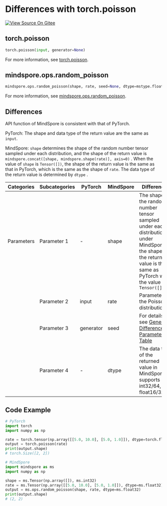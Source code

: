 # Differences with torch.poisson

[![View Source On Gitee](https://mindspore-website.obs.cn-north-4.myhuaweicloud.com/website-images/r1.11/resource/_static/logo_source_en.png)](https://gitee.com/mindspore/docs/blob/r1.11/docs/mindspore/source_en/note/api_mapping/pytorch_diff/poisson.md)

## torch.poisson

```python
torch.poisson(input, generator=None)
```

For more information, see [torch.poisson](https://pytorch.org/docs/1.8.1/generated/torch.poisson.html).

## mindspore.ops.random_poisson

```python
mindspore.ops.random_poisson(shape, rate, seed=None, dtype=mstype.float32)
```

For more information, see [mindspore.ops.random_poisson](https://www.mindspore.cn/docs/en/r1.11/api_python/ops/mindspore.ops.random_poisson.html).

## Differences

API function of MindSpore is consistent with that of PyTorch.

PyTorch: The shape and data type of the return value are the same as `input`.

MindSpore: `shape` determines the shape of the random number tensor sampled under each distribution, and the shape of the return value is `mindspore.concat([shape, mindspore.shape(rate)], axis=0)` . When the value of `shape` is `Tensor([])`, the shape of the return value is the same as that in PyTorch, which is the same as the shape of `rate`. The data type of the return value is determined by `dtype` .

| Categories | Subcategories | PyTorch      | MindSpore     | Differences   |
| ---------- | ------------- | ------------ | ---------     | ------------- |
| Parameters | Parameter 1   | -            | shape         | The shape of the random number tensor sampled under each distribution under MindSpore, the shape of the return value is the same as PyTorch when the value `Tensor([])` |
|            | Parameter 2   | input        | rate          | Parameters of the Poisson distribution |
|            | Parameter 3   | generator    | seed          | For details, see [General Difference Parameter Table](https://www.mindspore.cn/docs/en/r1.11/note/api_mapping/pytorch_api_mapping.html#general-difference-parameter-table) |
|            | Parameter 4   | -            | dtype         | The data type of the returned value in MindSpore supports int32/64, float16/32/64 |

## Code Example

```python
# PyTorch
import torch
import numpy as np

rate = torch.tensor(np.array([[5.0, 10.0], [5.0, 1.0]]), dtype=torch.float32)
output = torch.poisson(rate)
print(output.shape)
# torch.Size([2, 2])

# MindSpore
import mindspore as ms
import numpy as np

shape = ms.Tensor(np.array([]), ms.int32)
rate = ms.Tensor(np.array([[5.0, 10.0], [5.0, 1.0]]), dtype=ms.float32)
output = ms.ops.random_poisson(shape, rate, dtype=ms.float32)
print(output.shape)
# (2, 2)
```
